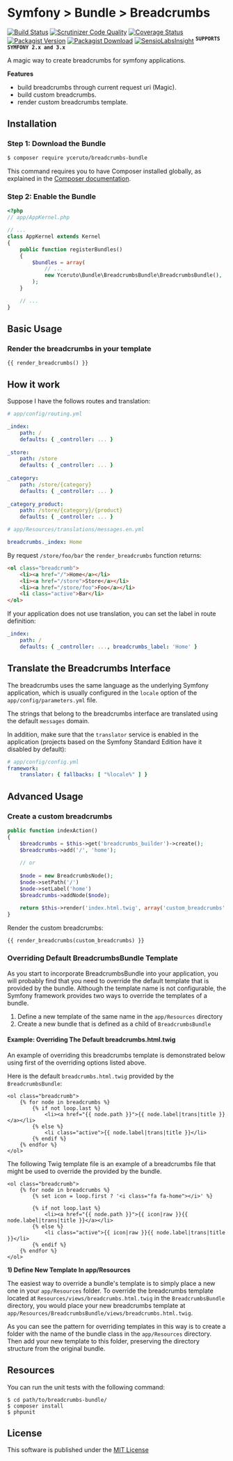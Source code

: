 Symfony > Bundle > Breadcrumbs
==============================

[![Build Status](https://travis-ci.org/yceruto/breadcrumbs-bundle.svg?branch=master)](https://travis-ci.org/yceruto/breadcrumbs-bundle)
[![Scrutinizer Code Quality](https://scrutinizer-ci.com/g/yceruto/breadcrumbs-bundle/badges/quality-score.png?b=master)](https://scrutinizer-ci.com/g/yceruto/breadcrumbs-bundle/?branch=master)
[![Coverage Status](https://img.shields.io/coveralls/yceruto/breadcrumbs-bundle/master.svg)](https://coveralls.io/github/yceruto/breadcrumbs-bundle?branch=master)
[![Packagist Version](https://img.shields.io/packagist/v/yceruto/breadcrumbs-bundle.svg)](https://packagist.org/packages/yceruto/breadcrumbs-bundle)
[![Packagist Download](https://img.shields.io/packagist/dt/yceruto/breadcrumbs-bundle.svg)](https://packagist.org/packages/yceruto/breadcrumbs-bundle)
[![SensioLabsInsight](https://insight.sensiolabs.com/projects/d5df66f3-377d-4f39-9875-bbda6e3d235d/mini.png)](https://insight.sensiolabs.com/projects/d5df66f3-377d-4f39-9875-bbda6e3d235d)
<sup><kbd>**SUPPORTS SYMFONY 2.x and 3.x**</kbd></sup>

A magic way to create breadcrumbs for symfony applications.

**Features**
* build breadcrumbs through current request uri (Magic).
* build custom breadcrumbs.
* render custom breadcrumbs template.

Installation
------------

### Step 1: Download the Bundle

```bash
$ composer require yceruto/breadcrumbs-bundle
```

This command requires you to have Composer installed globally, as explained
in the [Composer documentation](https://getcomposer.org/doc/00-intro.md).

### Step 2: Enable the Bundle

```php
<?php
// app/AppKernel.php

// ...
class AppKernel extends Kernel
{
    public function registerBundles()
    {
        $bundles = array(
            // ...
            new Yceruto\Bundle\BreadcrumbsBundle\BreadcrumbsBundle(),
        );
    }

    // ...
}
```

Basic Usage
-----------

### Render the breadcrumbs in your template

```twig
{{ render_breadcrumbs() }}
```

How it work
-----------

Suppose I have the follows routes and translation:

```yaml
# app/config/routing.yml

_index:
	path: /
	defaults: { _controller: ... }
	
_store:
	path: /store
	defaults: { _controller: ... }
	
_category:
	path: /store/{category}
	defaults: { _controller: ... }
	
_category_product:
	path: /store/{category}/{product}
	defaults: { _controller: ... }
```

```yaml
# app/Resources/translations/messages.en.yml

breadcrumbs._index: Home
```

By request `/store/foo/bar` the `render_breadcrumbs` function returns:

```html
<ol class="breadcrumb">
    <li><a href="/">Home</a></li>
    <li><a href="/store">Store</a></li>
    <li><a href="/store/foo">Foo</a></li>
    <li class="active">Bar</li>
</ol>
```

If your application does not use translation, you can set the label in route definition:

```yaml
_index:
	path: /
	defaults: { _controller: ..., breadcrumbs_label: 'Home' }
```

Translate the Breadcrumbs Interface
-----------------------------------

The breadcrumbs uses the same language as the underlying Symfony application, which
is usually configured in the `locale` option of the `app/config/parameters.yml`
file.

The strings that belong to the breadcrumbs interface are translated using the 
default `messages` domain.

In addition, make sure that the `translator` service is enabled in the
application (projects based on the Symfony Standard Edition have it disabled
by default):

```yaml
# app/config/config.yml
framework:
    translator: { fallbacks: [ "%locale%" ] }
```

Advanced Usage
--------------

### Create a custom breadcrumbs

```php
public function indexAction() 
{
	$breadcrumbs = $this->get('breadcrumbs_builder')->create();
	$breadcrumbs->add('/', 'home');
	
	// or
	
	$node = new BreadcrumbsNode();
	$node->setPath('/')
	$node->setLabel('home')
	$breadcrumbs->addNode($node);
	
	return $this->render('index.html.twig', array('custom_breadcrumbs' => $breadcrumbs))
}
```

Render the custom breadcrumbs:

```twig
{{ render_breadcrumbs(custom_breadcrumbs) }}
```

### Overriding Default BreadcrumbsBundle Template

As you start to incorporate BreadcrumbsBundle into your application, you will probably
find that you need to override the default template that is provided by
the bundle. Although the template name is not configurable, the Symfony
framework provides two ways to override the templates of a bundle.

 1. Define a new template of the same name in the `app/Resources` directory
 2. Create a new bundle that is defined as a child of `BreadcrumbsBundle`

#### Example: Overriding The Default breadcrumbs.html.twig

An example of overriding this breadcrumbs template is demonstrated below using first of the 
overriding options listed above.

Here is the default `breadcrumbs.html.twig` provided by the `BreadcrumbsBundle`:

```twig
<ol class="breadcrumb">
    {% for node in breadcrumbs %}
        {% if not loop.last %}
            <li><a href="{{ node.path }}">{{ node.label|trans|title }}</a></li>
        {% else %}
            <li class="active">{{ node.label|trans|title }}</li>
        {% endif %}
    {% endfor %}
</ol>
```

The following Twig template file is an example of a breadcrumbs file that might be used
to override the provided by the bundle.

```twig
<ol class="breadcrumb">
    {% for node in breadcrumbs %}
        {% set icon = loop.first ? '<i class="fa fa-home"></i>' %}
        
        {% if not loop.last %}
            <li><a href="{{ node.path }}">{{ icon|raw }}{{ node.label|trans|title }}</a></li>
        {% else %}
            <li class="active">{{ icon|raw }}{{ node.label|trans|title }}</li>
        {% endif %}
    {% endfor %}
</ol>
```

**1) Define New Template In app/Resources**

The easiest way to override a bundle's template is to simply place a new one in
your `app/Resources` folder. To override the breadcrumbs template located at
`Resources/views/breadcrumbs.html.twig` in the `BreadcrumbsBundle` directory, you would place
your new breadcrumbs template at `app/Resources/BreadcrumbsBundle/views/breadcrumbs.html.twig`.

As you can see the pattern for overriding templates in this way is to
create a folder with the name of the bundle class in the `app/Resources` directory.
Then add your new template to this folder, preserving the directory structure from the
original bundle.

Resources
---------

You can run the unit tests with the following command:

    $ cd path/to/breadcrumbs-bundle/
    $ composer install
    $ phpunit

License
-------

This software is published under the [MIT License](LICENSE)

